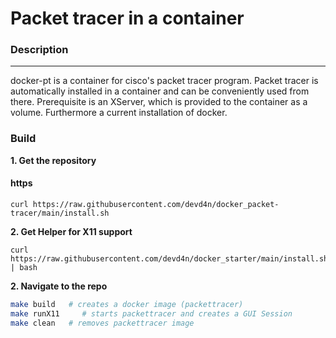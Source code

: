 # Packet tracer in a container

### Description
-------
docker-pt is a container for cisco's packet tracer program. Packet tracer is automatically installed in a container and can be conveniently used from there.
Prerequisite is an XServer, which is provided to the container as a volume. Furthermore a current installation of docker.

### Build
**1. Get the repository**
#### https
```https
curl https://raw.githubusercontent.com/devd4n/docker_packet-tracer/main/install.sh
```
**2. Get Helper for X11 support**
```https
curl https://raw.githubusercontent.com/devd4n/docker_starter/main/install.sh | bash
```

**2. Navigate to the repo**
```bash
make build   # creates a docker image (packettracer)
make runX11     # starts packettracer and creates a GUI Session
make clean   # removes packettracer image
```
